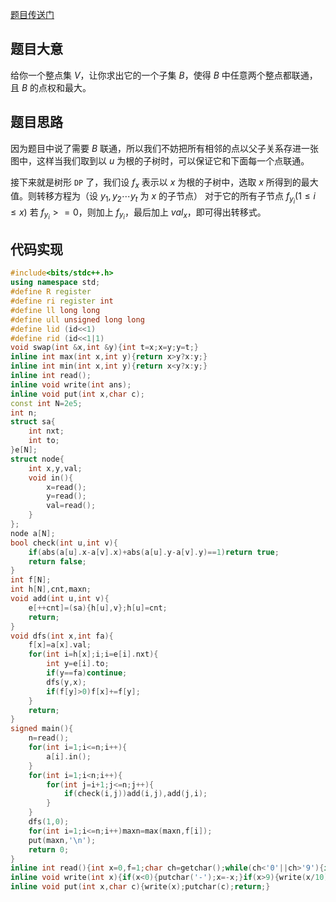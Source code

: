 [题目传送门](https://www.luogu.com.cn/problem/P5766)

## 题目大意

给你一个整点集 $V$，让你求出它的一个子集 $B$，使得 $B$ 中任意两个整点都联通，且 $B$ 的点权和最大。

## 题目思路

因为题目中说了需要 $B$ 联通，所以我们不妨把所有相邻的点以父子关系存进一张图中，这样当我们取到以 $u$ 为根的子树时，可以保证它和下面每一个点联通。

接下来就是树形 $\texttt{DP}$ 了，我们设 $f_{x}$ 表示以 $x$ 为根的子树中，选取 $x$ 所得到的最大值。则转移方程为（设 $y_1,y_2\cdots y_t$ 为 $x$ 的子节点） 对于它的所有子节点 $f_{y_i}(1\le i\le x$) 若 $f_{y_i}>=0$，则加上 $f_{y_i}$，最后加上 $val_{x}$，即可得出转移式。

## 代码实现

```cpp
#include<bits/stdc++.h>
using namespace std;
#define R register
#define ri register int
#define ll long long
#define ull unsigned long long
#define lid (id<<1)
#define rid (id<<1|1)
void swap(int &x,int &y){int t=x;x=y;y=t;}
inline int max(int x,int y){return x>y?x:y;}
inline int min(int x,int y){return x<y?x:y;}
inline int read();
inline void write(int ans);
inline void put(int x,char c);
const int N=2e5;
int n;
struct sa{
	int nxt;
	int to;
}e[N];
struct node{
	int x,y,val;
	void in(){
		x=read();
		y=read();
		val=read();
	}
};
node a[N];
bool check(int u,int v){
	if(abs(a[u].x-a[v].x)+abs(a[u].y-a[v].y)==1)return true;
	return false;
}
int f[N];
int h[N],cnt,maxn;
void add(int u,int v){
	e[++cnt]=(sa){h[u],v};h[u]=cnt;
	return;
}
void dfs(int x,int fa){
	f[x]=a[x].val;
	for(int i=h[x];i;i=e[i].nxt){
		int y=e[i].to;
		if(y==fa)continue;
		dfs(y,x);
		if(f[y]>0)f[x]+=f[y];
	}
	return;
}
signed main(){
	n=read();
	for(int i=1;i<=n;i++){
		a[i].in();
	}
	for(int i=1;i<n;i++){
		for(int j=i+1;j<=n;j++){
			if(check(i,j))add(i,j),add(j,i);
		}
	}
	dfs(1,0);
	for(int i=1;i<=n;i++)maxn=max(maxn,f[i]);
	put(maxn,'\n');
	return 0;
}
inline int read(){int x=0,f=1;char ch=getchar();while(ch<'0'||ch>'9'){if(ch=='-')f=-1;ch=getchar();}while(ch>='0'&&ch<='9'){x=(x<<1)+(x<<3)+(ch^48);ch=getchar();}return x*f;}
inline void write(int x){if(x<0){putchar('-');x=-x;}if(x>9){write(x/10);}putchar(x % 10+'0');return;}
inline void put(int x,char c){write(x);putchar(c);return;}

```